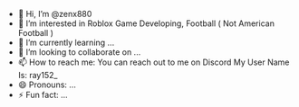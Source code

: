 - 👋 Hi, I’m @zenx880
- 👀 I’m interested in Roblox Game Developing, Football ( Not American Football )
- 🌱 I’m currently learning ...
- 💞️ I’m looking to collaborate on ...
- 📫 How to reach me: You can reach out to me on Discord My User Name Is: ray152_
- 😄 Pronouns: ...
- ⚡ Fun fact: ...

<!---
zenx880/zenx880 is a ✨ special ✨ repository because its `README.md` (this file) appears on your GitHub profile.
You can click the Preview link to take a look at your changes.
--->
